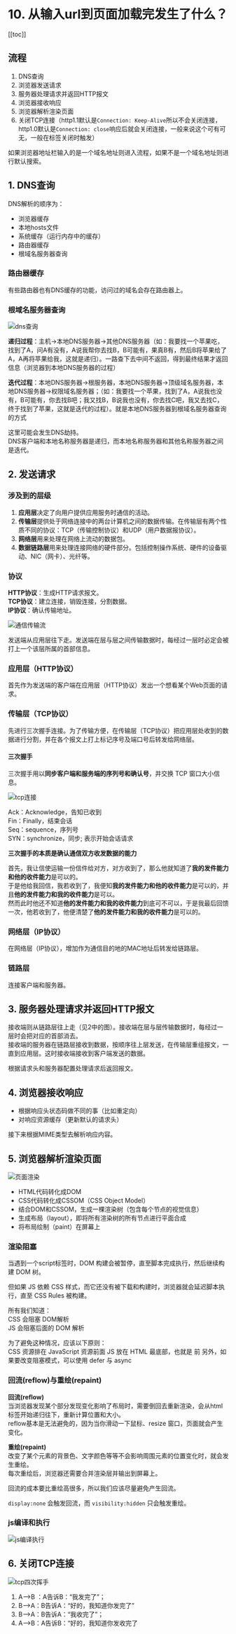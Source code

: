# 10. 从输入url到页面加载完发生了什么？

[[toc]]

## 流程
1. DNS查询
2. 浏览器发送请求
3. 服务器处理请求并返回HTTP报文
4. 浏览器接收响应
5. 浏览器解析渲染页面
6. 关闭TCP连接（http1.1默认是`Connection: Keep-Alive`所以不会关闭连接，http1.0默认是`Connection: close`响应后就会关闭连接，一般来说这个可有可无，一般在标签关闭时触发）

如果浏览器地址栏输入的是一个域名地址则进入流程，如果不是一个域名地址则进行默认搜索。

## 1. DNS查询
DNS解析的顺序为：

- 浏览器缓存
- 本地hosts文件
- 系统缓存（运行内存中的缓存）
- 路由器缓存
- 根域名服务器查询

### 路由器缓存
有些路由器也有DNS缓存的功能，访问过的域名会存在路由器上。

### 根域名服务器查询
![dns查询](/images/Other/dns查询.jpg)

**递归过程**：主机→本地DNS服务器→其他DNS服务器（如：我要找一个苹果吃，找到了A，问A有没有，A说我帮你去找B，B可能有，果真B有，然后B将苹果给了A，A再将苹果给我，这就是递归）。一路查下去中间不返回，得到最终结果才返回信息（浏览器到本地DNS服务器的过程）    

**迭代过程**：本地DNS服务器→根服务器，本地DNS服务器→顶级域名服务器，本地DNS服务器→权限域名服务器；（如：我要找一个苹果，找到了A，A说我也没有，B可能有，你去找B吧；我又找B，B说我也没有，你去找C吧，我又去找C，终于找到了苹果，这就是迭代的过程）。就是本地DNS服务器到根域名服务器查询的方式

这里可能会发生DNS劫持。   
DNS客户端和本地名称服务器是递归，而本地名称服务器和其他名称服务器之间是迭代。

## 2. 发送请求
### 涉及到的层级
1. **应用层**决定了向用户提供应用服务时通信的活动。
2. **传输层**提供处于网络连接中的两台计算机之间的数据传输。在传输层有两个性质不同的协议：TCP（传输控制协议）和UDP（用户数据报协议）。
3. **网络层**用来处理在网络上流动的数据包。
4. **数据链路层**用来处理连接网络的硬件部分。包括控制操作系统、硬件的设备驱动、NIC（网卡）、光纤等。

### 协议
**HTTP协议**：生成HTTP请求报文。    
**TCP协议**：建立连接，销毁连接，分割数据。   
**IP协议**：确认传输地址。    

![通信传输流](/images/HTTP图解/1通信传输流.png)

发送端从应用层往下走。发送端在层与层之间传输数据时，每经过一层时必定会被打上一个该层所属的首部信息。
### 应用层（HTTP协议）
首先作为发送端的客户端在应用层（HTTP协议）发出一个想看某个Web页面的请求。

### 传输层（TCP协议）
先进行三次握手连接。为了传输方便，在传输层（TCP协议）把应用层处收到的数据进行分割，并在各个报文上打上标记序号及端口号后转发给网络层。

#### 三次握手
三次握手用以**同步客户端和服务端的序列号和确认号**，并交换 TCP 窗口大小信息。

![tcp连接](/images/Other/tcp连接.png)

Ack：Acknowledge，告知已收到   
Fin：Finally，结束会话   
Seq：sequence，序列号   
SYN：synchronize，同步; 表示开始会话请求   

**三次握手的本质是确认通信双方收发数据的能力**

首先，我让信使运输一份信件给对方，对方收到了，那么他就知道了**我的发件能力和他的收件能力**是可以的。  
于是他给我回信，我若收到了，我便知**我的发件能力和他的收件能力**是可以的，并且**他的发件能力和我的收件能力**是可以。  
然而此时他还不知道**他的发件能力和我的收件能力**到底可不可以，于是我最后回馈一次，他若收到了，他便清楚了**他的发件能力和我的收件能力**是可以的。


### 网络层（IP协议）
在网络层（IP协议），增加作为通信目的地的MAC地址后转发给链路层。

### 链路层
连接客户端和服务器。

## 3. 服务器处理请求并返回HTTP报文
接收端则从链路层往上走（见2中的图）。接收端在层与层传输数据时，每经过一层时会把对应的首部消去。   
接收端的服务器在链路层接收到数据，按顺序往上层发送，在传输层重组报文，一直到应用层。这时接收端接收到客户端发送的数据。

根据请求头和服务器配置处理请求后返回报文。

## 4. 浏览器接收响应
- 根据响应头状态码做不同的事（比如重定向）
- 对响应资源缓存（更新默认的请求头）

接下来根据MIME类型去解析响应内容。

## 5. 浏览器解析渲染页面
![页面渲染](/images/Other/页面渲染.jpg)

- HTML代码转化成DOM
- CSS代码转化成CSSOM（CSS Object Model）
- 结合DOM和CSSOM，生成一棵渲染树（包含每个节点的视觉信息）
- 生成布局（layout），即将所有渲染树的所有节点进行平面合成
- 将布局绘制（paint）在屏幕上

### 渲染阻塞
当遇到一个script标签时，DOM 构建会被暂停，直至脚本完成执行，然后继续构建 DOM 树。

但如果 JS 依赖 CSS 样式，而它还没有被下载和构建时，浏览器就会延迟脚本执行，直至 CSS Rules 被构建。

所有我们知道：  
CSS 会阻塞 DOM解析  
JS 会阻塞后面的 DOM 解析  

为了避免这种情况，应该以下原则：  
CSS 资源排在 JavaScript 资源前面
JS 放在 HTML 最底部，也就是 </body>前
另外，如果要改变阻塞模式，可以使用 defer 与 async

### 回流(reflow)与重绘(repaint)
**回流(reflow)**  
当浏览器发现某个部分发现变化影响了布局时，需要倒回去重新渲染，会从html标签开始递归往下，重新计算位置和大小。  
reflow基本是无法避免的，因为当你滑动一下鼠标、resize 窗口，页面就会产生变化。

**重绘(repaint)**   
改变了某个元素的背景色、文字颜色等等不会影响周围元素的位置变化时，就会发生重绘。    
每次重绘后，浏览器还需要合并渲染层并输出到屏幕上。

回流的成本要比重绘高很多，所以我们应该尽量避免产生回流。

`display:none` 会触发回流，而 `visibility:hidden` 只会触发重绘。

### js编译和执行
![js编译执行](/images/Other/js编译执行.jpg)

## 6. 关闭TCP连接
![tcp四次挥手](/images/Other/tcp四次挥手.png)

1. A——>B ：A告诉B：“我发完了”；
2. B——>A：B告诉A：“好的，我知道你发完了”
3. B——>A：B告诉A：“我收完了”；
4. A——>B：A告诉B：“好的，我知道你发收完了